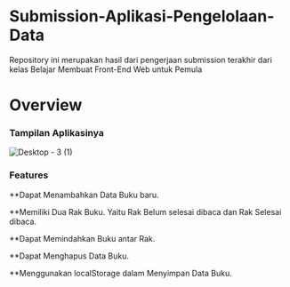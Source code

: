 # Submission-Aplikasi-Pengelolaan-Data

Repository ini merupakan hasil dari pengerjaan submission terakhir dari kelas Belajar Membuat Front-End Web untuk Pemula

# Overview
### Tampilan Aplikasinya

![Desktop - 3 (1)](https://user-images.githubusercontent.com/102937891/197330159-085dc29e-724b-4e2f-8291-8658b74236bd.jpg)

### Features

**Dapat Menambahkan Data Buku baru.

**Memiliki Dua Rak Buku. Yaitu Rak Belum selesai dibaca dan Rak Selesai dibaca.

**Dapat Memindahkan Buku antar Rak.

**Dapat Menghapus Data Buku.

**Menggunakan localStorage dalam Menyimpan Data Buku.


